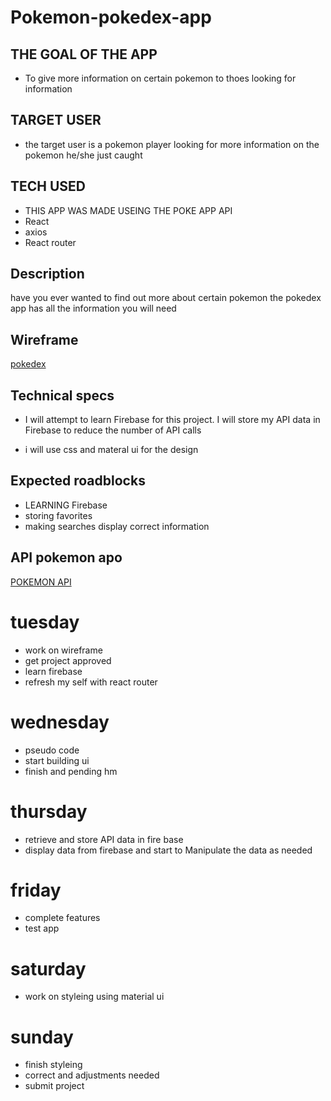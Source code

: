 # Pokemon-pokedex-app

## THE GOAL OF THE APP
* To give more information on certain pokemon to thoes looking for information

## TARGET USER
* the target user is a pokemon player looking for more information on the pokemon he/she just caught 

##  TECH USED
* THIS APP WAS MADE USEING THE POKE APP API
* React
* axios
* React router

## Description
have you ever wanted to find out more about certain pokemon the pokedex app has all the information you will need 

## Wireframe
[pokedex](./pokedex.studio)

## Technical specs
* I will attempt to learn Firebase for this project. I will store my API data in Firebase to reduce the number of API calls 

 * i will use css and materal ui for  the design 

## Expected roadblocks
* LEARNING Firebase
* storing favorites
* making searches display correct information 


 ## API pokemon apo 
   [POKEMON API](https://pokeapi.co/about)

 # tuesday 
 * work on wireframe 
 * get project approved 
 * learn firebase
 * refresh my self with react router

 # wednesday 
  * pseudo code
  * start building ui
  * finish and pending hm
  
  # thursday
  * retrieve and store API data in fire base 
  * display data from firebase and start to Manipulate the data as needed 

  # friday
  * complete features
  * test app

  # saturday
  * work on styleing using material ui

  # sunday 
  * finish styleing 
  * correct and adjustments needed
  * submit project

